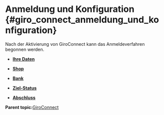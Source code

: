 # Anmeldung und Konfiguration {#giro_connect_anmeldung_und_konfiguration}

Nach der Aktivierung von GiroConnect kann das Anmeldeverfahren begonnen werden.

-   **[Ihre Daten](7_2_3_3_1_IhreDaten.md)**  

-   **[Shop](7_2_3_3_2_Shop.md)**  

-   **[Bank](7_2_3_3_3_Bank.md)**  

-   **[Ziel-Status](7_2_3_3_4_ZielStatus.md)**  

-   **[Abschluss](7_2_3_3_5_Abschluss.md)**  


**Parent topic:**[GiroConnect](7_2_3_GiroConnect.md)

